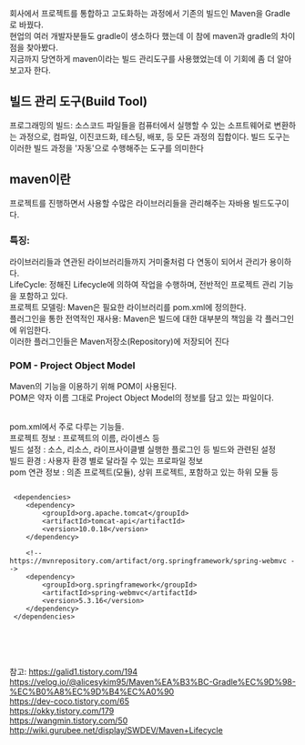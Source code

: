 회사에서 프로젝트를 통합하고 고도화하는 과정에서
기존의 빌드인 Maven을 Gradle로 바꿨다.
<br>현업의 여러 개발자분들도 gradle이 생소하다 했는데 이 참에
maven과 gradle의 차이점을 찾아봤다.
<br>지금까지 당연하게 maven이라는 빌드 관리도구를 사용했었는데 이 기회에 좀 더 알아보고자 한다.
 

## 빌드 관리 도구(Build Tool)

프로그래밍의 빌드: 소스코드 파일들을 컴퓨터에서 실행할 수 있는 소프트웨어로 변환하는 과정으로, 컴파일, 이진코드화, 테스팅, 배포, 등 모든 과정의 집합이다. 빌드 도구는 이러한 빌드 과정을 '자동'으로 수행해주는 도구를 의미한다


## maven이란
프로젝트를 진행하면서 사용할 수많은 라이브러리들을 관리해주는 자바용 빌드도구이다.
### 특징:
라이브러리들과 연관된 라이브러리들까지 거미줄처럼 다 연동이 되어서 관리가 용이하다.
<br>LifeCycle: 정해진 Lifecycle에 의하여 작업을 수행하며, 전반적인 프로젝트 관리 기능을 포함하고 있다.
<br>프로젝트 모델링: Maven은 필요한 라이브러리를 pom.xml에 정의한다.
<br>플러그인을 통한 전역적인 재사용: Maven은 빌드에 대한 대부분의 책임을 각 플러그인에 위임한다.
<br>이러한 플러그인들은 Maven저장소(Repository)에 저장되어 진다

### POM - Project Object Model
Maven의 기능을 이용하기 위해 POM이 사용된다.
<br>POM은 약자 이름 그대로 Project Object Model의 정보를 담고 있는 파일이다.

<br>pom.xml에서 주로 다루는 기능들.
<br>프로젝트 정보 : 프로젝트의 이름, 라이센스 등
<br>빌드 설정 : 소스, 리소스, 라이프사이클별 실행한 플로그인 등 빌드와 관련된 설정
<br>빌드 환경 : 사용자 환경 별로 달라질 수 있는 프로파일 정보
<br>pom 연관 정보 : 의존 프로젝트(모듈), 상위 프로젝트, 포함하고 있는 하위 모듈 등

```

 <dependencies>
	<dependency>
	    <groupId>org.apache.tomcat</groupId>
	    <artifactId>tomcat-api</artifactId>
	    <version>10.0.18</version>
	</dependency>
	
	<!-- https://mvnrepository.com/artifact/org.springframework/spring-webmvc -->
	<dependency>
	    <groupId>org.springframework</groupId>
	    <artifactId>spring-webmvc</artifactId>
	    <version>5.3.16</version>
	</dependency>
 </dependencies>
```

<br><br><br>

참고: https://galid1.tistory.com/194<br>
https://velog.io/@alicesykim95/Maven%EA%B3%BC-Gradle%EC%9D%98-%EC%B0%A8%EC%9D%B4%EC%A0%90<br>
https://dev-coco.tistory.com/65<br>
https://okky.tistory.com/179<br>
https://wangmin.tistory.com/50<br>
http://wiki.gurubee.net/display/SWDEV/Maven+Lifecycle<br>
